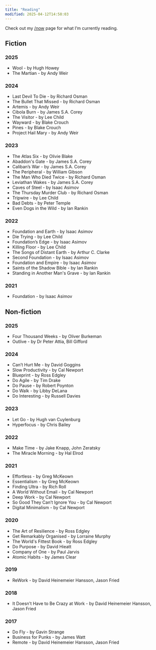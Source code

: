 ```yaml
---
title: "Reading"
modified: 2025-04-12T14:58:03
---
```


Check out my [/now](/now#reading) page for what I’m currently reading.

## Fiction

### 2025

- Wool - by Hugh Howey 
- The Martian - by Andy Weir

### 2024

- Last Devil To Die - by Richard Osman
- The Bullet That Missed - by Richard Osman
- Artemis - by Andy Weir
- Cibola Burn - by James S.A. Corey
- The Visitor - by Lee Child
- Wayward - by Blake Crouch
- Pines - by Blake Crouch
- Project Hail Mary - by Andy Weir

### 2023

- The Atlas Six - by Olivie Blake
- Abaddon's Gate - by James S.A. Corey
- Caliban’s War - by James S.A. Corey
- The Peripheral - by William Gibson
- The Man Who Died Twice - by Richard Osman
- Leviathan Wakes - by James S.A. Corey
- Caves of Steel - by Isaac Asimov
- The Thursday Murder Club - by Richard Osman
- Tripwire - by Lee Child
- Bad Debts - by Peter Temple
- Even Dogs in the Wild - by Ian Rankin

### 2022

- Foundation and Earth - by Isaac Asimov
- Die Trying - by Lee Child
- Foundation’s Edge - by Isaac Asimov
- Killing Floor - by Lee Child
- The Songs of Distant Earth - by Arthur C. Clarke
- Second Foundation - by Isaac Asimov
- Foundation and Empire - by Isaac Asimov
- Saints of the Shadow Bible - by Ian Rankin
- Standing in Another Man's Grave - by Ian Rankin

### 2021

- Foundation - by Isaac Asimov

## Non-fiction

### 2025

- Four Thousand Weeks - by Oliver Burkeman
- Outlive - by Dr Peter Attia, Bill Gifford

### 2024

- Can’t Hurt Me - by David Goggins
- Slow Productivity - by Cal Newport
- Blueprint - by Ross Edgley
- Do Agile - by Tim Drake
- Do Pause - by Robert Poynton
- Do Walk - by Libby DeLana
- Do Interesting - by Russell Davies

### 2023

- Let Go - by Hugh van Cuylenburg
- Hyperfocus - by Chris Bailey

### 2022

- Make Time - by Jake Knapp, John Zeratsky
- The Miracle Morning - by Hal Elrod

### 2021

- Effortless - by Greg McKeown
- Essentialism - by Greg McKeown
- Finding Ultra - by Rich Roll
- A World Without Email - by Cal Newport
- Deep Work - by Cal Newport
- So Good They Can’t Ignore You - by Cal Newport
- Digital Minimalism - by Cal Newport

### 2020

- The Art of Resilience - by Ross Edgley
- Get Remarkably Organised - by Lorraine Murphy
- The World's Fittest Book - by Ross Edgley
- Do Purpose - by David Hieatt
- Company of One - by Paul Jarvis
- Atomic Habits - by James Clear

### 2019

- ReWork - by David Heinemeier Hansson, Jason Fried

### 2018

- It Doesn’t Have to Be Crazy at Work - by David Heinemeier Hansson, Jason Fried

### 2017

- Do Fly - by Gavin Strange
- Business for Punks - by James Watt
- Remote - by David Heinemeier Hansson, Jason Fried